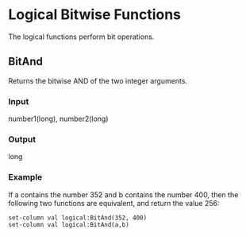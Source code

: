# Logical Bitwise Functions

The logical functions perform bit operations.

## BitAnd
Returns the bitwise AND of the two integer arguments.

### Input
number1(long), number2(long)

### Output
long

### Example
If a contains the number 352 and b contains the number 400, then the following two functions are equivalent, and return the value 256:
```
set-column val logical:BitAnd(352, 400)
set-column val logical:BitAnd(a,b)
```